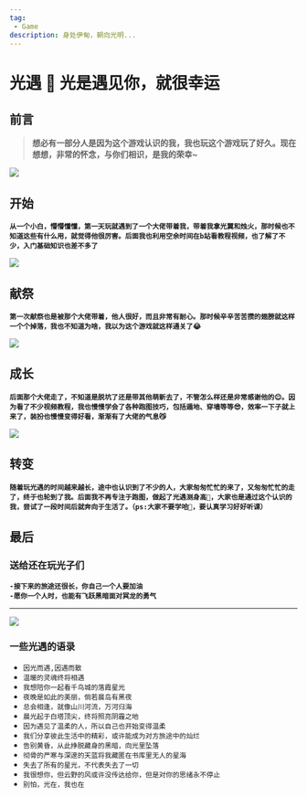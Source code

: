 ```yaml
---
tag:
 - Game
description: 身处伊甸，朝向光明...
---
```


# 光遇 👻 光是遇见你，就很幸运

## 前言
> **想必有一部分人是因为这个游戏认识的我，我也玩这个游戏玩了好久。现在想想，非常的怀念，与你们相识，是我的荣幸~**

![](https://huangmingfu.github.io/drawing-bed/images/game/light-meet-02.webp)

## 开始
**`从一个小白，懵懵懂懂，第一天玩就遇到了一个大佬带着我，带着我拿光翼和烛火，那时候也不知道这些有什么用，就觉得他很厉害。后面我也利用空余时间在b站看教程视频，也了解了不少，入门基础知识也差不多了`**  

![](https://huangmingfu.github.io/drawing-bed/images/game/light-meet-03.jpg)


## 献祭
**`第一次献祭也是被那个大佬带着，他人很好，而且非常有耐心。那时候辛辛苦苦攒的翅膀就这样一个个掉落，我也不知道为啥，我以为这个游戏就这样通关了😂`**

![](https://huangmingfu.github.io/drawing-bed/images/game/light-meet-04.jpg)

## 成长
**`后面那个大佬走了，不知道是脱坑了还是带其他萌新去了，不管怎么样还是非常感谢他的😊。因为看了不少视频教程，我也慢慢学会了各种跑图技巧，包括遁地、穿墙等等😎，效率一下子就上来了，装扮也慢慢变得好看，渐渐有了大佬的气息😼`**

![](https://huangmingfu.github.io/drawing-bed/images/game/light-meet-01.webp)


## 转变
**`随着玩光遇的时间越来越长，途中也认识到了不少的人，大家匆匆忙忙的来了，又匆匆忙忙的走了，终于也轮到了我。后面我不再专注于跑图，做起了光遇测身高🤫，大家也是通过这个认识的我，尝试了一段时间后就奔向于生活了。（ps:大家不要学哈🫡，要认真学习好好听课）`**

## 最后
### 送给还在玩光子们
**`-接下来的旅途还很长，你自己一个人要加油`**  
**`-愿你一个人时，也能有飞跃黑暗面对冥龙的勇气`**  
<hr>  

![](https://huangmingfu.github.io/drawing-bed/images/game/light-meet-05.webp)

### 一些光遇的语录
* `因光而遇,因遇而散`
* `温暖的灵魂终将相遇`
* `我想陪你一起看千鸟城的落霞星光`
* `夜晚是如此的美丽，倘若晨岛有黑夜`
* `总会相逢，就像山川河流，万河归海`
* `晨光起于白塔顶尖，终将照亮阴霾之地`
* `因为遇见了温柔的人，所以自己也开始变得温柔`
* `我们分享彼此生活中的精彩，或许能成为对方旅途中的灿烂`
* `告别黄昏，从此挣脱藏身的黑暗，向光里坠落`
* `彻骨的严寒与深邃的天蓝将我藏匿在书库里无人的星海`
* `失去了所有的星光，不代表失去了一切`
* `我很想你，但云野的风或许没传达给你，但是对你的思绪永不停止`
* `别怕，光在，我也在`
